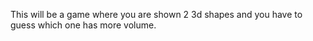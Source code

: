 This will be a game where you are shown 2 3d shapes and you have to guess which one has more volume.
